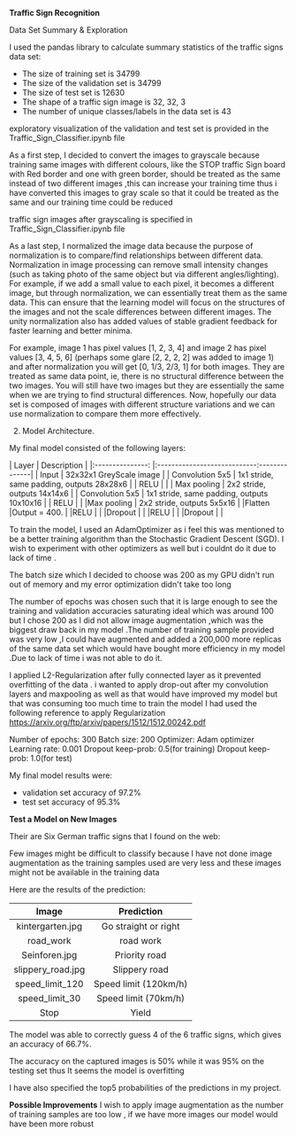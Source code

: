 **Traffic Sign Recognition** 


Data Set Summary & Exploration



I used the pandas library to calculate summary statistics of the traffic
signs data set:

* The size of training set is 34799
* The size of the validation set is 34799
* The size of test set is 12630
* The shape of a traffic sign image is 32, 32, 3
* The number of unique classes/labels in the data set is 43



 exploratory visualization of the validation and test set is provided in the Traffic_Sign_Classifier.ipynb	file




As a first step, I decided to convert the images to grayscale because training same images with different colours, like the STOP traffic Sign board with Red border and one with green border, should be treated as  the same instead of two different images ,this can increase your training time thus i have converted this images to gray scale so that it could be treated as the same and our training time could be reduced

 traffic sign images after  grayscaling is specified in Traffic_Sign_Classifier.ipynb	file



As a last step, I normalized the image data because  the purpose of normalization is to compare/find relationships between different data.
Normalization in image processing can remove small intensity changes (such as taking photo of the same object but via different angles/lighting).
For example, if we add a small value to each pixel, it becomes a different image, but through normalization, we can essentially treat them as the same data.
This can ensure that the learning model will focus on the structures of the images and not the scale differences between different images.
The unity normalization also has added values of stable gradient feedback for faster learning and better minima.

For example, image 1 has pixel values [1, 2, 3, 4] and image 2 has pixel values [3, 4, 5, 6] (perhaps some glare [2, 2, 2, 2] was added to image 1) and after normalization you will get [0, 1/3, 2/3, 1] for both images. They are treated as same data point, ie, there is no structural difference between the two images. You will still have two images but they are essentially the same when we are trying to find structural differences. Now, hopefully our data set is composed of images with different structure variations and we can use normalization to compare them more effectively.





2. Model Architecture.

My final model consisted of the following layers:

| Layer         		|     Description	        					              | 
|:---------------: |:----------------------------:--------------| 
| Input         		| 32x32x1 GreyScale image   				            	| 
| Convolution 5x5 | 1x1 stride, same padding, outputs 28x28x6 	|
| RELU					       |												                                |
| Max pooling	    | 2x2 stride,  outputs 14x14x6  				         |
| Convolution 5x5	| 1x1 stride, same padding, outputs 10x10x16 |
|  RELU	          |												                                |
|Max pooling			   | 2x2 stride,  outputs 5x5x16 					          |
|Flatten				      |Output = 400.									                      |
|RELU    				     |												                                |
|Dropout    			   |												                                |
|RELU    			     	|												                                |
|Dropout    		   	|												                                |
  




To train the model, I used an AdamOptimizer as i feel this was mentioned to be a better training algorithm than the Stochastic Gradient Descent (SGD). I wish to experiment with other optimizers as well but i couldnt do it due to lack of time .

The batch size which I decided to choose was 200 as my GPU didn't run out of memory and my error optimization didn't take too long 

The number of epochs was chosen such that it is large enough to see the training and validation accuracies saturating ideal which was around 100 but I chose 200 as I did not allow image augmentation ,which was the biggest draw back in my model .The number of training sample provided was very low ,I could have augmented and added a 200,000 more replicas of the same data set which would have bought more efficiency in my model .Due to lack of time i was not able to do it.

I applied L2-Regularization after fully connected layer as it prevented overfitting of the data . i wanted to apply drop-out after my convolution layers and maxpooling as well as that would have improved my model but that was consuming too much time to train the model I had used the following reference to apply Regularization
https://arxiv.org/ftp/arxiv/papers/1512/1512.00242.pdf




Number of epochs: 300
Batch size: 200
Optimizer: Adam optimizer 
Learning rate: 0.001
Dropout keep-prob: 0.5(for training)
Dropout keep-prob: 1.0(for test)


My final model results were:

* validation set accuracy of 97.2%
* test set accuracy of 95.3%


 

**Test a Model on New Images**


Their are Six German traffic signs that I found on the web:


Few images might be difficult to classify because I have not done image augmentation as the training samples used are very less and these images might not be available in the training data 


Here are the results of the prediction:

| Image			        |     Prediction	        					| 
|:---------------------:|:---------------------------------------------:| 
| kintergarten.jpg      		| Go straight or right  									| 
| road_work    			| road work 										|
| Seinforen.jpg					| Priority road											|
| slippery_road.jpg					|Slippery road										|
| speed_limit_120      		| Speed limit (120km/h)				 				|
| speed_limit_30		| Speed limit (70km/h)     							|
| Stop		| Yield     							|


The model was able to correctly guess 4 of the 6 traffic signs, which gives an accuracy of 66.7%. 

The accuracy on the captured images is 50% while it was 95% on the testing set thus It seems the model is overfitting


I have also specified the top5 probabilities of the predictions in my project.


**Possible Improvements**
I wish to apply image augmentation as the number of training samples are too low , if we have more images our model would have been more robust


